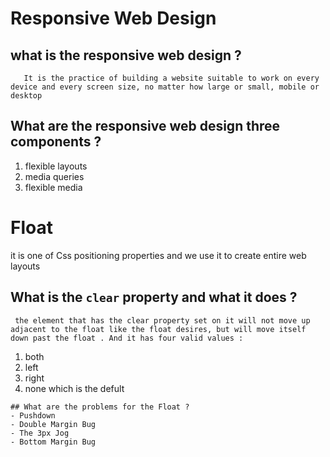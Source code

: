 # Responsive Web Design
   ## what is the responsive web design ?
       It is the practice of building a website suitable to work on every device and every screen size, no matter how large or small, mobile or desktop
   ## What are the responsive web design three components ?
   1. flexible layouts
   2. media queries
   3. flexible media


# Float 
   it is one of Css positioning properties and we use it 
   to create entire web layouts 

   ## What is the `clear` property and what it does ?
     the element that has the clear property set on it will not move up adjacent to the float like the float desires, but will move itself down past the float . And it has four valid values : 
   1. both 
   2. left 
   3. right 
   4. none which is the defult 

    ## What are the problems for the Float ?
    - Pushdown
    - Double Margin Bug
    - The 3px Jog 
    - Bottom Margin Bug

